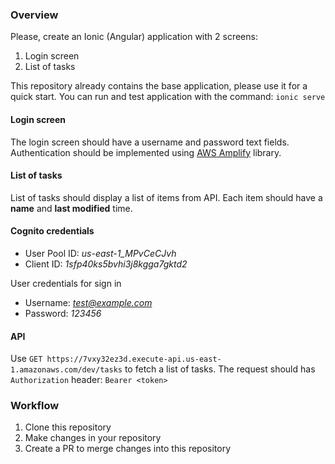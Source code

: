 ### Overview

Please, create an Ionic (Angular) application with 2 screens:

1. Login screen
2. List of tasks

This repository already contains the base application, please use it for a quick start. You can run and test application with the command: `ionic serve`

#### Login screen

The login screen should have a username and password text fields. Authentication should be implemented using [AWS Amplify](https://aws-amplify.github.io) library.

#### List of tasks

List of tasks should display a list of items from API. Each item should have a **name** and **last modified** time.

#### Cognito credentials

- User Pool ID: *us-east-1_MPvCeCJvh*
- Client ID: *1sfp40ks5bvhi3j8kgga7gktd2*

User credentials for sign in

- Username: *test@example.com*
- Password: *123456*

#### API

Use `GET https://7vxy32ez3d.execute-api.us-east-1.amazonaws.com/dev/tasks` to fetch a list of tasks. The request should has `Authorization` header: `Bearer <token>`

### Workflow

1. Clone this repository
2. Make changes in your repository
3. Create a PR to merge changes into this repository
